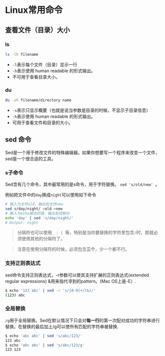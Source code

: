 # Linux常用命令

## 查看文件（目录）大小

### ls
```bash
ls -lh filename 
```
* `-l`表示每个文件（目录）显示一行
* `-h`表示使用 human readable 的形式输出。
* 不可用于查看目录大小。

### du
```bash
du -sh filename/directory name
```
* `-s`表示只显示概要（也就是说当参数是目录的时候，不显示子目录信息）
* `-h`表示使用 human readable 的形式输出。
* 可用于查看文件和目录的大小。


## sed 命令
Sed是一个用于修改文件的特殊编辑器。如果你想要写一个程序来改变一个文件，sed是一个很合适的工具。

### s子命令
Sed含有几个命令，其中最常用的是s命令，用于字符替换。 `sed 's/old/new' `。

例如把文件中的`day`换成`night`可以使用如下命令

```bash
# 输入为文件old，输出到文件new
sed s/day/night/ <old >new 
# 输入为echo输出的值，输出到控制台
echo 'day' | sed 's/day/night/'
# Output: night
```

> 分隔符也可以使用`_ : | `等，特别是当你要替换的字符里包含`/`时，那就必须使用其他的分隔符了。

> 注意在使用分隔符的时候，必须包含**三个**，少一个都不行。

### 支持正则表达式
sed命令支持正则表达式，-r参数可以使其支持扩展的正则表达式(extended regular expressions)
&用来指代寻到的pattern。(Mac OS上是-E）.
```bash
$ echo '123 abc' | sed -r 's/[0-9]+/(&)/'
(123) abc
```

### 全局替换
`/g`用于全局替换。Sed在默认情况下只会对**每一行**的第一次配对成功的字符串进行替换。在替换的最后加上/g可以使所有匹配的字符串被替换.
```bash
$ echo 'abc abc' | sed 's/abc/123/'
123 abc
$ echo 'abc abc' | sed 's/abc/123/g'
123 123
```